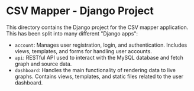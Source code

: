 # CSV Mapper - Django Project
This directory contains the Django project for the CSV mapper application. This
has been split into many different "Django apps":
- `account`: Manages user registration, login, and authentication. Includes
  views, templates, and forms for handling user accounts.
- `api`: RESTful API used to interact with the MySQL database and fetch graph
  and source data.
- `dashboard`: Handles the main functionality of rendering data to live graphs.
  Contains views, templates, and static files related to the user dashboard.